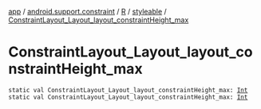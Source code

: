 [app](../../../index.md) / [android.support.constraint](../../index.md) / [R](../index.md) / [styleable](index.md) / [ConstraintLayout_Layout_layout_constraintHeight_max](.)

# ConstraintLayout_Layout_layout_constraintHeight_max

`static val ConstraintLayout_Layout_layout_constraintHeight_max: `[`Int`](https://kotlinlang.org/api/latest/jvm/stdlib/kotlin/-int/index.html)
`static val ConstraintLayout_Layout_layout_constraintHeight_max: `[`Int`](https://kotlinlang.org/api/latest/jvm/stdlib/kotlin/-int/index.html)